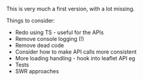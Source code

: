 This is very much a first version, with a lot missing.

Things to consider:

- Redo using TS - useful for the APIs
- Remove console logging (!)
- Remove dead code
- Consider how to make API calls more consistent
- More loading handling - hook into leaflet API eg
- Tests
- SWR approaches